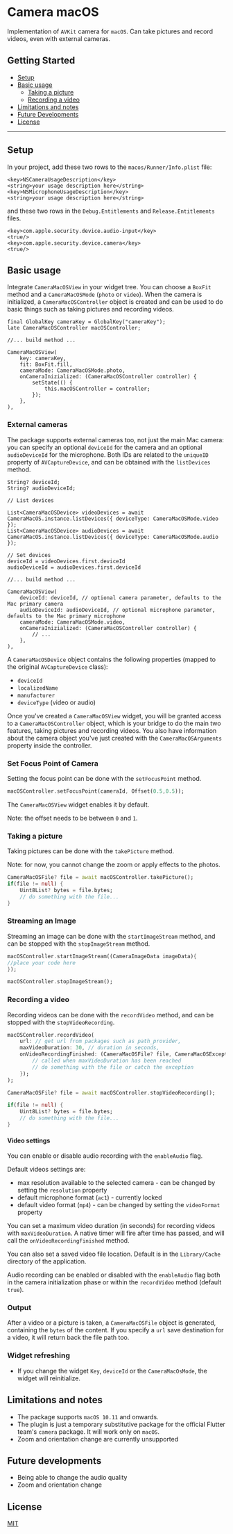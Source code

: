 # Camera macOS

Implementation of ```AVKit``` camera for ```macOS```.
Can take pictures and record videos, even with external cameras.

## Getting Started

- [Setup](#setup)
- [Basic usage](#basic-usage)
  - [Taking a picture](#taking-a-picture)
  - [Recording a video](#recording-a-video)
- [Limitations and notes](#limitations-and-notes)
- [Future Developments](#future-developments)
- [License](#license)

---

## Setup

In your project, add these two rows to the `macos/Runner/Info.plist` file:

```plist
<key>NSCameraUsageDescription</key>
<string>your usage description here</string>
<key>NSMicrophoneUsageDescription</key>
<string>your usage description here</string>
```

and these two rows in the `Debug.Entitlements` and `Release.Entitlements` files.
```plist
<key>com.apple.security.device.audio-input</key>
<true/>
<key>com.apple.security.device.camera</key>
<true/>
```

## Basic usage

Integrate ```CameraMacOSView``` in your widget tree.
You can choose a ```BoxFit``` method and a ```CameraMacOSMode``` (```photo``` or ```video```).
When the camera is initialized, a ```CameraMacOSController``` object is created and can be used to do basic things such as taking pictures and recording videos.

```
final GlobalKey cameraKey = GlobalKey("cameraKey");
late CameraMacOSController macOSController;

//... build method ...

CameraMacOSView(
    key: cameraKey,
    fit: BoxFit.fill,
    cameraMode: CameraMacOSMode.photo,
    onCameraInizialized: (CameraMacOSController controller) {
        setState(() {
            this.macOSController = controller;
        });
    },
),
```

### External cameras

The package supports external cameras too, not just the main Mac camera: you can specify an optional ```deviceId``` for the camera and an optional ```audioDeviceId``` for the microphone.
Both IDs are related to the ```uniqueID``` property of ```AVCaptureDevice```, and can be obtained with the ```listDevices``` method.

```
String? deviceId;
String? audioDeviceId;

// List devices

List<CameraMacOSDevice> videoDevices = await CameraMacOS.instance.listDevices({ deviceType: CameraMacOSMode.video });
List<CameraMacOSDevice> audioDevices = await CameraMacOS.instance.listDevices({ deviceType: CameraMacOSMode.audio });

// Set devices
deviceId = videoDevices.first.deviceId
audioDeviceId = audioDevices.first.deviceId

//... build method ...

CameraMacOSView(
    deviceId: deviceId, // optional camera parameter, defaults to the Mac primary camera
    audioDeviceId: audioDeviceId, // optional microphone parameter, defaults to the Mac primary microphone
    cameraMode: CameraMacOSMode.video,
    onCameraInizialized: (CameraMacOSController controller) {
        // ...
    },
),
```

A ```CameraMacOSDevice``` object contains the following properties (mapped to the original ```AVCaptureDevice``` class):
- ```deviceId```
- ```localizedName```
- ```manufacturer```
- ```deviceType``` (video or audio)

Once you've created a ```CameraMacOSView``` widget, you will be granted access to a ```CameraMacOSController``` object, which is your bridge to do the main two features, taking pictures and recording videos.
You also have information about the camera object you've just created with the ```CameraMacOSArguments``` property inside the controller.

### Set Focus Point of Camera ###

Setting the focus point can be done with the ```setFocusPoint``` method.

``` dart
macOSController.setFocusPoint(cameraId, Offset(0.5,0.5));
```
The `CameraMacOSView` widget enables it by default.

Note: the offset needs to be between `0` and `1`.

### Taking a picture ###

Taking pictures can be done with the ```takePicture``` method.

Note: for now, you cannot change the zoom or apply effects to the photos.

``` dart
CameraMacOSFile? file = await macOSController.takePicture();
if(file != null) {
    Uint8List? bytes = file.bytes;
    // do something with the file...
}

```

### Streaming an Image ###

Streaming an image can be done with the ```startImageStream``` method, and can be stopped with the ```stopImageStream``` method.

``` dart
macOSController.startImageStream((CameraImageData imageData){
//place your code here
});

macOSController.stopImageStream();

```

### Recording a video ###

Recording videos can be done with the ```recordVideo``` method, and can be stopped with the ```stopVideoRecording```.

``` dart
macOSController.recordVideo(
    url: // get url from packages such as path_provider,
    maxVideoDuration: 30, // duration in seconds,
    onVideoRecordingFinished: (CameraMacOSFile? file, CameraMacOSException? exception) {
        // called when maxVideoDuration has been reached
        // do something with the file or catch the exception
    });
);

CameraMacOSFile? file = await macOSController.stopVideoRecording();

if(file != null) {
    Uint8List? bytes = file.bytes;
    // do something with the file...
}

```

#### Video settings ####

You can enable or disable audio recording with the ```enableAudio``` flag.

Default videos settings are:
- max resolution available to the selected camera - can be changed by setting the `resolution` property
- default microphone format (```ac1```) - currently locked
- default video format (```mp4```) - can be changed by setting the `videoFormat` property

You can set a maximum video duration (in seconds) for recording videos with ```maxVideoDuration```.
A native timer will fire after time has passed, and will call the ```onVideoRecordingFinished``` method.

You can also set a saved video file location. Default is in the ```Library/Cache``` directory of the application.

Audio recording can be enabled or disabled with the ```enableAudio``` flag both in the camera initialization phase or within the ```recordVideo``` method (default ```true```).

### Output ###
After a video or a picture is taken, a ```CameraMacOSFile``` object is generated, containing the ```bytes``` of the content. If you specify a ```url``` save destination for a video, it will return back the file path too.

### Widget refreshing ###
- If you change the widget ```Key```, ```deviceId```  or the ```CameraMacOsMode```, the widget will reinitialize.

## Limitations and notes

- The package supports ```macOS 10.11``` and onwards.
- The plugin is just a temporary substitutive package for the official Flutter team's ```camera``` package. It will work only on ```macOS```.
- Zoom and orientation change are currently unsupported

## Future developments
- Being able to change the audio quality
- Zoom and orientation change

## License

[MIT](https://github.com/riccardo-lomazzi/webview_macos/blob/main/LICENSE)

